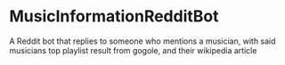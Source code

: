 # MusicInformationRedditBot
A Reddit bot that replies to someone who mentions a musician, with said musicians top playlist result from gogole, and their wikipedia article
